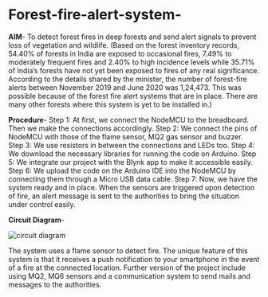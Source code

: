 # Forest-fire-alert-system- 

**AIM**- To detect forest fires in deep forests and send alert signals to prevent loss of vegetation and wildlife. 
(Based on the forest inventory records, 54.40% of forests in India are exposed to occasional fires, 7.49% to moderately frequent fires and 2.40% to high incidence levels while 35.71% of India’s forests have not yet been exposed to fires of any real significance. According to the details shared by the minister, the number of forest-fire alerts between November 2019 and June 2020 was 1,24,473. This was possible because of the forest fire alert systems that are in place. There are many other forests where this system is yet to be installed in.)

**Procedure**- 
Step 1: At first, we connect the NodeMCU to the breadboard. Then we make the connections accordingly.
Step 2:  We connect the pins of NodeMCU with those of the flame sensor, MQ2 gas sensor and buzzer.
Step 3:  We use resistors in between the connections and LEDs too.
Step 4:  We download the necessary libraries for running the code on Arduino.
Step 5: We integrate our project with the Blynk app to make it accessible easily.
Step 6:  We upload the code on the Arduino IDE into the NodeMCU by connecting them through a Micro USB data cable.
Step 7: Now, we have the system ready and in place. When the sensors are triggered upon detection of fire, an alert message is sent to the authorities to bring the situation under control easily.

**Circuit Diagram**- 

![circuit diagram](https://github.com/sakethdss/Forest-fire-alert-system-/assets/162797972/8fd9a9c2-eb3b-46d7-902f-1216c2844e98)


The system uses a flame sensor to detect fire. The unique feature of this system is that it receives a push notification to your smartphone in the event of a fire at the connected location. Further version of the project include using MQ2, MQ6 sensors and a communication system to send mails and messages to the authorities. 
